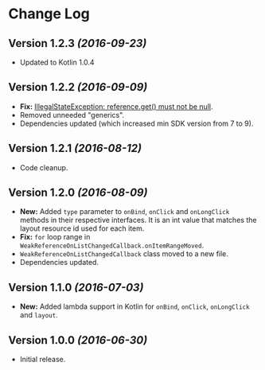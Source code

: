 Change Log
==========

Version 1.2.3 *(2016-09-23)*
----------------------------

- Updated to Kotlin 1.0.4


Version 1.2.2 *(2016-09-09)*
----------------------------

- **Fix:** [IllegalStateException: reference.get() must not be null](https://github.com/nitrico/LastAdapter/issues/5).
- Removed unneeded "generics".
- Dependencies updated (which increased min SDK version from 7 to 9).


Version 1.2.1 *(2016-08-12)*
----------------------------

- Code cleanup.


Version 1.2.0 *(2016-08-09)*
----------------------------

- **New:** Added `type` parameter to `onBind`, `onClick` and `onLongClick` methods in their respective interfaces. It is an int value that matches the layout resource id used for each item.
- **Fix:** `for` loop range in `WeakReferenceOnListChangedCallback.onItemRangeMoved`.
- `WeakReferenceOnListChangedCallback` class moved to a new file.
- Dependencies updated.


Version 1.1.0 *(2016-07-03)*
----------------------------

- **New:** Added lambda support in Kotlin for `onBind`, `onClick`, `onLongClick` and `layout`.


Version 1.0.0 *(2016-06-30)*
----------------------------

- Initial release.
